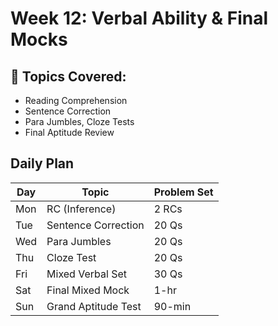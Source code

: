 # Week 12: Verbal Ability & Final Mocks

## 🔹 Topics Covered:
- Reading Comprehension
- Sentence Correction
- Para Jumbles, Cloze Tests
- Final Aptitude Review

## Daily Plan

| Day | Topic | Problem Set |
|-----|-------|-------------|
| Mon | RC (Inference) | 2 RCs |
| Tue | Sentence Correction | 20 Qs |
| Wed | Para Jumbles | 20 Qs |
| Thu | Cloze Test | 20 Qs |
| Fri | Mixed Verbal Set | 30 Qs |
| Sat | Final Mixed Mock | 1-hr |
| Sun | Grand Aptitude Test | 90-min |
